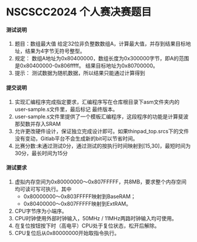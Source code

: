 # NSCSCC2024 个人赛决赛题目

#### 测试说明

1. 题目：数组最大值 给定32位非负整数数组A，计算最大值，并存到结果目标地址，结果为4字节无符号整型。
2. 规定： 数组A地址为0x80400000，数组长度为0x300000字节，即A的范围是0x80400000-0x806fffff。 结果目标地址为0x80700000。
3. 提示： 测试数据为随机数据，所以结果只能通过计算得到

#### 提交说明

1. 实现汇编程序完成指定要求，汇编程序写在仓库根目录下asm文件夹内的user-sample.s文件里，最后标记 最终版本。
2. user-sample.s文件里提供了一个模板汇编程序，这段程序的功能是计算斐波那契数并存入SRAM
3. 允许更改硬件设计，保证独立完成设计即可。如果thinpad_top.srcs下的文件没有变动，Gitlab平台不会生成新的bit可以节省时间。
4. 比赛分数:未通过测试0分，通过测试的按执行时间映射到[15,30]，最短时间为30分，最长时间为15分

#### 测试要求

1. 虚拟内存空间为0x80000000～0x807FFFFF，共8MB，要求整个内存空间均可读可写可执行。其中
   - 0x80000000～0x803FFFFF映射到BaseRAM；
   - 0x80400000～0x807FFFFF映射到ExtRAM。
2. CPU字节序为小端序。
3. CPU时钟使用外部时钟输入，50MHz / 11MHz两路时钟输入均可使用。
4. 在复位按钮按下时（高电平）CPU处于复位状态，松开后解除。
5. CPU复位后从0x80000000开始取指令执行。